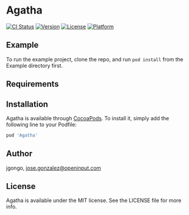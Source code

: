 # Agatha

[![CI Status](http://img.shields.io/travis/jgongo/Agatha.svg?style=flat)](https://travis-ci.org/jgongo/Agatha)
[![Version](https://img.shields.io/cocoapods/v/Agatha.svg?style=flat)](http://cocoapods.org/pods/Agatha)
[![License](https://img.shields.io/cocoapods/l/Agatha.svg?style=flat)](http://cocoapods.org/pods/Agatha)
[![Platform](https://img.shields.io/cocoapods/p/Agatha.svg?style=flat)](http://cocoapods.org/pods/Agatha)

## Example

To run the example project, clone the repo, and run `pod install` from the Example directory first.

## Requirements

## Installation

Agatha is available through [CocoaPods](http://cocoapods.org). To install
it, simply add the following line to your Podfile:

```ruby
pod 'Agatha'
```

## Author

jgongo, jose.gonzalez@openinput.com

## License

Agatha is available under the MIT license. See the LICENSE file for more info.
